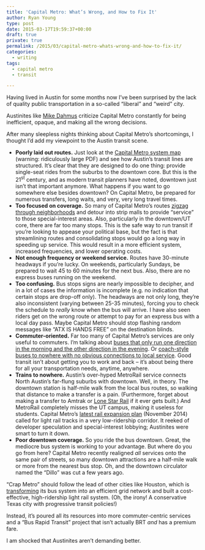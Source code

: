 ```yaml
---
title: 'Capital Metro: What’s Wrong, and How to Fix It'
author: Ryan Young
type: post
date: 2015-03-17T19:59:37+00:00
draft: true
private: true
permalink: /2015/03/capital-metro-whats-wrong-and-how-to-fix-it/
categories:
  - writing
tags:
  - capital metro
  - transit

---
```

Having lived in Austin for some months now I&#8217;ve been surprised by the lack of quality public transportation in a so-called “liberal” and “weird” city.

Austinites like [Mike Dahmus][1] criticize Capital Metro constantly for being inefficient, opaque, and making all the wrong decisions.

After many sleepless nights thinking about Capital Metro&#8217;s shortcomings, I thought I&#8217;d add my viewpoint to the Austin transit scene.

  * **Poorly laid out routes.** Just look at the [Capital Metro system map][2] (warning: ridiculously large PDF) and see how Austin&#8217;s transit lines are structured. It&#8217;s clear that they are designed to do one thing: provide single-seat rides from the suburbs to the downtown core. But this is the 21<sup>st</sup> century, and as modern transit planners have noted, downtown just isn&#8217;t that important anymore. What happens if you want to go somewhere else besides downtown? On Capital Metro, be prepared for numerous transfers, long waits, and very, very long travel times.
  * **Too focused on coverage.** So many of Capital Metro&#8217;s routes [zigzag through neighborhoods][3] and detour into strip malls to provide “service” to those special-interest areas. Also, particularly in the downtown/UT core, there are far too many stops. This is the safe way to run transit if you&#8217;re looking to appease your political base, but the fact is that streamlining routes and consolidating stops would go a long way in speeding up service. This would result in a more efficient system, increased frequencies, and lower operating costs.
  * **Not enough frequency or weekend service.** Routes have 30-minute headways if you&#8217;re lucky. On weekends, particularly Sundays, be prepared to wait 45 to 60 minutes for the next bus. Also, there are no express buses running on the weekend.
  * **Too confusing.** Bus stops signs are nearly impossible to decipher, and in a lot of cases the information is incomplete (e.g. no indication that certain stops are drop-off only). The headways are not only long, they&#8217;re also inconsistent (varying between 25-35 minutes), forcing you to check the schedule to _really_ know when the bus will arrive. I have also seen riders get on the wrong route or attempt to pay for an express bus with a local day pass. Maybe Capital Metro should stop flashing random messages like “ATX IS HANDS FREE” on the destination blinds.
  * **Commuter-oriented.** Far too many of Capital Metro&#8217;s services are only useful to commuters. I&#8217;m talking about [buses that only run one direction in the morning and the other direction in the evening][4]. Or [coach-style buses to nowhere with no obvious connections to local service][5]. Good transit isn&#8217;t about getting you to work and back – it&#8217;s about being there for all your transportation needs, anytime, anywhere.
  * **Trains to nowhere.** Austin&#8217;s over-hyped MetroRail service connects North Austin&#8217;s far-flung suburbs with downtown. Well, in theory. The downtown station is half-mile walk from the local bus routes, so walking that distance to make a transfer is a pain. (Furthermore, forget about making a transfer to Amtrak or [Lone Star Rail][6] if it ever gets built.) And MetroRail completely misses the UT campus, making it useless for students. Capital Metro&#8217;s [latest rail expansion plan][7] (November 2014) called for light rail tracks in a very low-ridership corridor. It reeked of developer speculation and special-interest lobbying; Austinites were smart to turn it down.
  * **Poor downtown coverage.** So you ride the bus downtown. Great, the mediocre bus system is working to your advantage. But where do you go from here? Capital Metro recently realigned _all_ services onto the same pair of streets, so many downtown attractions are a half-mile walk or more from the nearest bus stop. Oh, and the downtown circulator named the “Dillo” was cut a few years ago.

“Crap Metro” should follow the lead of other cities like Houston, which is [transforming][8] its bus system into an efficient grid network and built a cost-effective, high-ridership light rail system. (Oh, the irony! A conservative Texas city with progressive transit policies!)

Instead, it&#8217;s poured all its resources into more commuter-centric services and a “Bus Rapid Transit” project that isn&#8217;t actually BRT _and_ has a premium fare.

I am shocked that Austinites aren&#8217;t demanding better.

 [1]: http://m1ek.dahmus.org/
 [2]: http://www.capmetro.org/uploadedFiles/Capmetroorg/Schedules_and_Maps/System_Map.pdf
 [3]: http://www.capmetro.org/schedmap/?svc=0&f1=492&s=0&d=N
 [4]: http://www.capmetro.org/schedmap/?svc=0&f1=103&s=0&d=N
 [5]: http://www.capmetro.org/schedmap/?svc=0&f1=990&s=0&d=E
 [6]: http://www.lonestarrail.com/
 [7]: http://kut.org/post/why-highland-urban-rail-advocates-question-project-connect-process
 [8]: http://hereandnow.wbur.org/2015/02/23/houston-metro-redesign